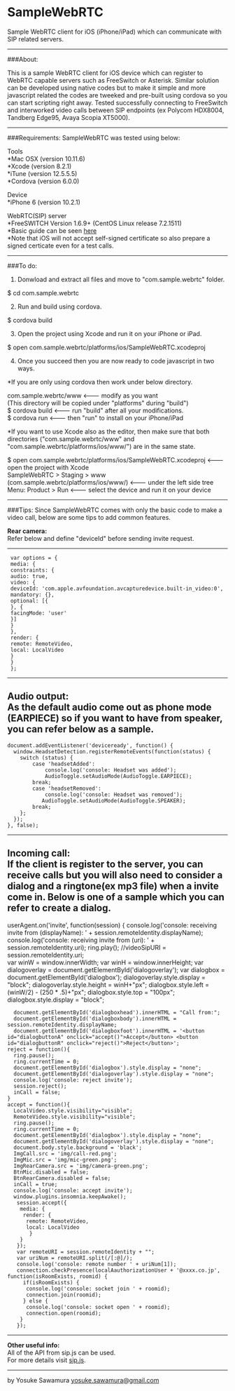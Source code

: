 # SampleWebRTC
Sample WebRTC client for iOS (iPhone/iPad) which can communicate with SIP related servers.

----------------------------------------------------

###About:

This is a sample WebRTC client for iOS device which can register to WebRTC capable servers such as FreeSwitch or Asterisk.
Similar solution can be developed using native codes but to make it simple and more javascript related the codes are tweeked and pre-built using cordova so you can start scripting right away.
Tested successfully connecting to FreeSwitch and interworked video calls between SIP endpoints (ex Polycom HDX8004, Tandberg Edge95, Avaya Scopia XT5000).

----------------------------------------------------
###Requirements:
SampleWebRTC was tested using below:

Tools<br>
 *Mac OSX (version 10.11.6)<br>
 *Xcode (version 8.2.1)<br>
 *iTune (version 12.5.5.5)<br>
 *Cordova (version 6.0.0)<br>

Device<br>
 *iPhone 6 (version 10.2.1)<br>

WebRTC(SIP) server<br>
 *FreeSWITCH Version 1.6.9+ (CentOS Linux release 7.2.1511)<br>
 *Basic guide can be seen <a href="https://freeswitch.org/confluence/display/FREESWITCH/WebRTC">here</a><br>
 *Note that iOS will not accept self-signed certificate so also prepare a signed certicate even for a test calls. 
 
----------------------------------------------------
###To do:
1. Donwload and extract all files and move to "com.sample.webrtc" folder.

 $ cd com.sample.webrtc

2. Run and build using cordova.

 $ cordova build

3. Open the project using Xcode and run it on your iPhone or iPad.

 $ open com.sample.webrtc/platforms/ios/SampleWebRTC.xcodeproj

4. Once you succeed then you are now ready to code javascript in two ways. 

 *If you are only using cordova then work under below directory.

 com.sample.webrtc/www     <--- modify as you want<br>
                           (This directory will be copied under "platforms" during "build")<br>
 $ cordova build           <--- run "build" after all your modifications. <br>
 $ cordova run             <--- then "run" to install on your iPhone/iPad <br>

 *If you want to use Xcode also as the editor, then make sure that both directories ("com.sample.webrtc/www" and "com.sample.webrtc/platforms/ios/www/") are in the same state.

 $ open com.sample.webrtc/platforms/ios/SampleWebRTC.xcodeproj       <--- open the project with Xcode<br>
 SampleWebRTC > Staging > www (com.sample.webrtc/platforms/ios/www/) <--- under the left side tree<br>
 Menu: Product > Run                                                 <--- select the device and run it on your device <br>

----------------------------------------------------

###Tips:
Since SampleWebRTC comes with only the basic code to make a video call, below are some tips to add common features.


<b>Rear camera:</b><br>
 Refer below and define "deviceId" before sending invite request. 

 -------------
     var options = {
     media: {
     constraints: {
     audio: true,
     video: {
     deviceId: 'com.apple.avfoundation.avcapturedevice.built-in_video:0',
     mandatory: {},
     optional: [{
     }, {
     facingMode: 'user'
     }]
     }
     },
     render: {
     remote: RemoteVideo,
     local: LocalVideo
     }
     }
     };
 -------------

<b>Audio output:</b><br>
 As the default audio come out as phone mode (EARPIECE) so if you want to have from speaker, you can refer below as a sample. 
 -------------
    document.addEventListener('deviceready', function() {
      window.HeadsetDetection.registerRemoteEvents(function(status) {
        switch (status) {
            case 'headsetAdded':
                console.log('console: Headset was added');
                AudioToggle.setAudioMode(AudioToggle.EARPIECE);
            break;
            case 'headsetRemoved':
                console.log('console: Headset was removed');
               AudioToggle.setAudioMode(AudioToggle.SPEAKER);
            break;
        };
      });
    }, false);
 -------------

<b>Incoming call:</b><br>
 If the client is register to the server, you can receive calls but you will also need to consider a dialog and a ringtone(ex mp3 file) when a invite come in.
 Below is one of a sample which you can refer to create a dialog.
 -------------
  userAgent.on('invite', function(session) {
   console.log('console: receiving invite from (displayName): ' + session.remoteIdentity.displayName);
   console.log('console: receiving invite from (uri): ' + session.remoteIdentity.uri);
     ring.play();
      //videoSipURI = session.remoteIdentity.uri;  
      var winW = window.innerWidth;
      var winH = window.innerHeight;
      var dialogoverlay = document.getElementById('dialogoverlay');
      var dialogbox = document.getElementById('dialogbox');
      dialogoverlay.style.display = "block";
      dialogoverlay.style.height = winH+"px";
      dialogbox.style.left = (winW/2) - (250 * .5)+"px";
      dialogbox.style.top = "100px";
      dialogbox.style.display = "block";

      document.getElementById('dialogboxhead').innerHTML = "Call from:";
      document.getElementById('dialogboxbody').innerHTML = session.remoteIdentity.displayName;
      document.getElementById('dialogboxfoot').innerHTML = '<button id="dialogbuttonA" onclick="accept()">Accept</button> <button id="dialogbuttonR" onclick="reject()">Reject</button>';
    reject = function(){
      ring.pause();
      ring.currentTime = 0;
      document.getElementById('dialogbox').style.display = "none";
      document.getElementById('dialogoverlay').style.display = "none";
      console.log('console: reject invite');
      session.reject();
      inCall = false;
    }
    accept = function(){
      LocalVideo.style.visibility="visible";
      RemoteVideo.style.visibility="visible";
      ring.pause();
      ring.currentTime = 0;
      document.getElementById('dialogbox').style.display = "none";
      document.getElementById('dialogoverlay').style.display = "none";
      document.body.style.background = 'black';
      ImgCall.src = 'img/call-red.png';
      ImgMic.src = 'img/mic-green.png';
      ImgRearCamera.src = 'img/camera-green.png';
      BtnMic.disabled = false;
      BtnRearCamera.disabled = false;
      inCall = true;
      console.log('console: accept invite');
      window.plugins.insomnia.keepAwake();
       session.accept({
        media: {
         render: {
          remote: RemoteVideo,
          local: LocalVideo
           }
        }
       });
       var remoteURI = session.remoteIdentity + "";  
       var uriNum = remoteURI.split(/[:@]/);
       console.log('console: remote number ' + uriNum[1]);
       connection.checkPresence(localAauthorizationUser + '@xxxx.co.jp', function(isRoomExists, roomid) {
         if(isRoomExists) {
          console.log('console: socket join ' + roomid);
          connection.join(roomid);
         } else {
          console.log('console: socket open ' + roomid);
          connection.open(roomid);
        }
       });
 -------------

<b>Other useful info:</b><br>
 All of the API from sip.js can be used.<br>
 For more details visit <a href="https://sipjs.com/api/0.7.0/">sip.js</a>.

----------------------------------------------------

by Yosuke Sawamura yosuke.sawamura@gmail.com
